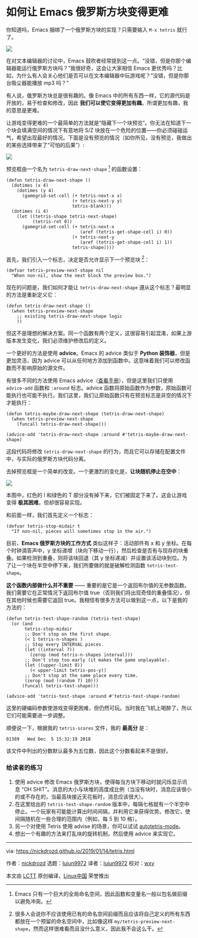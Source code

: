 [#]: collector: (lujun9972)
[#]: translator: (lujun9972)
[#]: reviewer: (wxy)
[#]: publisher: ( )
[#]: url: ( )
[#]: subject: (Some Advice for How to Make Emacs Tetris Harder)
[#]: via: (https://nickdrozd.github.io/2019/01/14/tetris.html)
[#]: author: (nickdrozd https://nickdrozd.github.io)

如何让 Emacs 俄罗斯方块变得更难
======

你知道吗，Emacs 捆绑了一个俄罗斯方块的实现？只需要输入 `M-x tetris` 就行了。

![](https://nickdrozd.github.io/assets/2019-01-14-tetris/tetris-normal.png)

在对文本编辑器的讨论中，Emacs 鼓吹者经常提到这一点。“没错，但是你那个编辑器能运行俄罗斯方块吗？”我很好奇，这会让大家相信 Emacs 更优秀吗？比如，为什么有人会关心他们是否可以在文本编辑器中玩游戏呢？“没错，但是你那台吸尘器能播放 mp3 吗？”

有人说，俄罗斯方块总是很有趣的。像 Emacs 中的所有东西一样，它的源代码是开放的，易于检查和修改，因此 **我们可以使它变得更加有趣**。所谓更加有趣，我的意思是更难。

让游戏变得更难的一个最简单的方法就是“隐藏下一个块预览”。你无法在知道下一个块会填满空间的情况下有意地将 S/Z 块放在一个危险的位置——你必须碰碰运气，希望出现最好的情况。下面是没有预览的情况（如你所见，没有预览，我做出的某些选择带来了“可怕的后果”）:

![](https://nickdrozd.github.io/assets/2019-01-14-tetris/tetris-no-preview.png)

预览框由一个名为 `tetris-draw-next-shape` [^1] 的函数设置：

```
(defun tetris-draw-next-shape ()
  (dotimes (x 4)
    (dotimes (y 4)
      (gamegrid-set-cell (+ tetris-next-x x)
                         (+ tetris-next-y y)
                         tetris-blank)))
  (dotimes (i 4)
    (let ((tetris-shape tetris-next-shape)
          (tetris-rot 0))
      (gamegrid-set-cell (+ tetris-next-x
                            (aref (tetris-get-shape-cell i) 0))
                         (+ tetris-next-y
                            (aref (tetris-get-shape-cell i) 1))
                         tetris-shape))))
```

首先，我们引入一个标志，决定是否允许显示下一个预览块 [^2]：

```
(defvar tetris-preview-next-shape nil
  "When non-nil, show the next block the preview box.")
```

现在的问题是，我们如何才能让 `tetris-draw-next-shape` 遵从这个标志？最明显的方法是重新定义它：

```
(defun tetris-draw-next-shape ()
  (when tetris-preview-next-shape
    ;; existing tetris-draw-next-shape logic
    ))
```

但这不是理想的解决方案。同一个函数有两个定义，这很容易引起混淆，如果上游版本发生变化，我们必须维护修改后的定义。

一个更好的方法是使用 **advice**。Emacs 的 advice 类似于 **Python 装饰器**，但是更加灵活，因为 advice 可以从任何地方添加到函数中。这意味着我们可以修改函数而不影响原始的源文件。

有很多不同的方法使用 Emacs advice（[查看手册][4]），但是这里我们只使用 `advice-add` 函数和 `:around` 标志。advice 函数将原始函数作为参数，原始函数可能执行也可能不执行。我们这里，我们让原始函数只有在预览标志是非空的情况下才能执行：

```
(defun tetris-maybe-draw-next-shape (tetris-draw-next-shape)
  (when tetris-preview-next-shape
    (funcall tetris-draw-next-shape)))

(advice-add 'tetris-draw-next-shape :around #'tetris-maybe-draw-next-shape)
```

这段代码将修改 `tetris-draw-next-shape` 的行为，而且它可以存储在配置文件中，与实际的俄罗斯方块代码分离。

去掉预览框是一个简单的改变。一个更激烈的变化是，**让块随机停止在空中**：

![](https://nickdrozd.github.io/assets/2019-01-14-tetris/tetris-air.png)

本图中，红色的 I 和绿色的 T 部分没有掉下来，它们被固定下来了。这会让游戏变得 **极其困难**，但却很容易实现。

和前面一样，我们首先定义一个标志：

```
(defvar tetris-stop-midair t
  "If non-nil, pieces will sometimes stop in the air.")
```

目前，**Emacs 俄罗斯方块的工作方式** 类似这样子：活动部件有 x 和 y 坐标。在每个时钟滴答声中，y 坐标递增（块向下移动一行），然后检查是否有与现存的块重叠。如果检测到重叠，则将该块回退（其 y 坐标递减）并设置该活动块到位。为了让一个块在半空中停下来，我们所要做的就是破解检测函数 `tetris-test-shape`。

**这个函数内部做什么并不重要** —— 重要的是它是一个返回布尔值的无参数函数。我们需要它在正常情况下返回布尔值 true（否则我们将出现奇怪的重叠情况），但在其他时候也需要它返回 true。我相信有很多方法可以做到这一点，以下是我的方法的：

```
(defun tetris-test-shape-random (tetris-test-shape)
  (or (and
       tetris-stop-midair
       ;; Don't stop on the first shape.
       (< 1 tetris-n-shapes )
       ;; Stop every INTERVAL pieces.
       (let ((interval 7))
         (zerop (mod tetris-n-shapes interval)))
       ;; Don't stop too early (it makes the game unplayable).
       (let ((upper-limit 8))
         (< upper-limit tetris-pos-y))
       ;; Don't stop at the same place every time.
       (zerop (mod (random 7) 10)))
      (funcall tetris-test-shape)))

(advice-add 'tetris-test-shape :around #'tetris-test-shape-random)
```

这里的硬编码参数使游戏变得更困难，但仍然可玩。当时我在飞机上喝醉了，所以它们可能需要进一步调整。

顺便说一下，根据我的 `tetris-scores` 文件，我的 **最高分** 是：

```
01389	Wed Dec  5 15:32:19 2018
```

该文件中列出的分数默认最多为五位数，因此这个分数看起来不是很好。

### 给读者的练习

1. 使用 advice 修改 Emacs 俄罗斯方块，使得每当方块下移动时就闪烁显示讯息 “OH SHIT”。消息的大小与块堆的高度成比例（当没有块时，消息应该很小的或不存在的，当最高块接近天花板时，消息应该很大）。
2. 在这里给出的 `tetris-test-shape-random` 版本中，每隔七格就有一个半空中停止。一个玩家有可能能计算出时间间隔，并利用它来获得优势。修改它，使间隔随机在一些合理的范围内（例如，每 5 到 10 格）。
3. 另一个对使用 Tetris 使用 advise 的场景，你可以试试 [autotetris-mode][1]。
4. 想出一个有趣的方法来打乱块的旋转机制，然后使用 advice 来实现它。

[^1]: Emacs 只有一个巨大的全局命名空间，因此函数和变量名一般以包名做前缀以避免冲突。
[^2]: 很多人会说你不应该使用已有的命名空间前缀而且应该将自己定义的所有东西都放在一个预留的命名空间中，比如像这样 `my/tetris-preview-next-shape`，然而这样很难看而且没什么意义，因此我不会这么干。

--------------------------------------------------------------------------------

via: https://nickdrozd.github.io/2019/01/14/tetris.html

作者：[nickdrozd][a]
选题：[lujun9972][b]
译者：[lujun9972](https://github.com/lujun9972)
校对：[wxy](https://github.com/wxy)

本文由 [LCTT](https://github.com/LCTT/TranslateProject) 原创编译，[Linux中国](https://linux.cn/) 荣誉推出

[a]: https://nickdrozd.github.io
[b]: https://github.com/lujun9972
[1]: https://nullprogram.com/blog/2014/10/19/
[2]: https://nickdrozd.github.io/2019/01/14/tetris.html#fn.1
[3]: https://nickdrozd.github.io/2019/01/14/tetris.html#fn.2
[4]: https://www.gnu.org/software/emacs/manual/html_node/elisp/Advising-Functions.html
[5]: https://nickdrozd.github.io/2019/01/14/tetris.html#fnr.1
[6]: https://nickdrozd.github.io/2019/01/14/tetris.html#fnr.2
